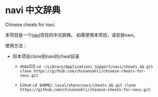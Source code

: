 # navi 中文辞典

Chinese cheats for navi.

本项目是一个[navi](https://github.com/denisidoro/navi)项目的中文辞典。
如需使用本项目，请安装navi。

使用方法：

+ 将本项目clone到navi的cheat目录

  - macOS `cd ~/Library/Application\ Support/navi/cheats && git clone https://github.com/chinanoahli/chinese-cheats-for-navi.git`

  - Linux `cd $HOME/.local/share/navi/cheats && git clone https://github.com/chinanoahli/chinese-cheats-for-navi.git`
